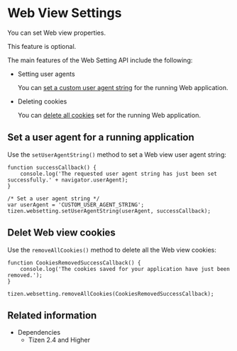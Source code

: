 # Web View Settings

You can set Web view properties.

This feature is optional.

The main features of the Web Setting API include the following:

- Setting user agents

  You can [set a custom user agent string](#setting-a-user-agent-for-a-running-application) for the running Web application.

- Deleting cookies

  You can [delete all cookies](#deleting-web-view-cookies) set for the running Web application.

## Set a user agent for a running application

Use the `setUserAgentString()` method to set a Web view user agent string:

```
function successCallback() {
    console.log('The requested user agent string has just been set successfully.' + navigator.userAgent);
}

/* Set a user agent string */
var userAgent = 'CUSTOM_USER_AGENT_STRING';
tizen.websetting.setUserAgentString(userAgent, successCallback);
```

## Delet Web view cookies

Use the `removeAllCookies()` method to delete all the Web view cookies:

```
function CookiesRemovedSuccessCallback() {
    console.log('The cookies saved for your application have just been removed.');
}

tizen.websetting.removeAllCookies(CookiesRemovedSuccessCallback);
```

## Related information
* Dependencies
  - Tizen 2.4 and Higher
